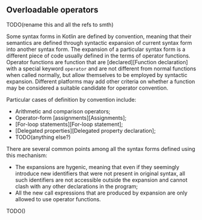 ## Overloadable operators

TODO(rename this and all the refs to smth)

Some syntax forms in Kotlin are defined by convention, meaning that their semantics are defined through syntactic expansion of current syntax form into another syntax form. The expansion of a particular syntax form is a different piece of code usually defined in the terms of operator functions. Operator functions are function that are [declared][Function declaration] with a special keyword `operator` and are not different from normal functions when called normally, but allow themselves to be employed by syntactic expansion. Different platforms may add other criteria on whether a function may be considered a suitable candidate for operator convention.

Particular cases of definition by convention include:

- Arithmetic and comparison operators;
- Operator-form [assignments][Assignments];
- [For-loop statements][For-loop statement];
- [Delegated properties][Delegated property declaration];
- TODO(anything else?)

There are several common points among all the syntax forms defined using this mechanism:

- The expansions are hygenic, meaning that even if they seemingly introduce new identifiers that were not present in original syntax, all such identifiers are not accessible outside the expansion and cannot clash with any other declarations in the program;
- All the new call expressions that are produced by expansion are only allowed to use operator functions.

TODO()
